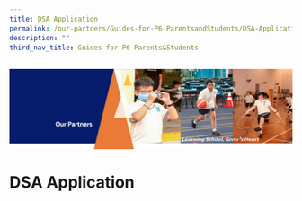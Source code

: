 ```yaml
---
title: DSA Application
permalink: /our-partners/Guides-for-P6-ParentsandStudents/DSA-Application/
description: ""
third_nav_title: Guides for P6 Parents&Students
---
```

![](/images/OurPartners.png)

DSA Application
===============